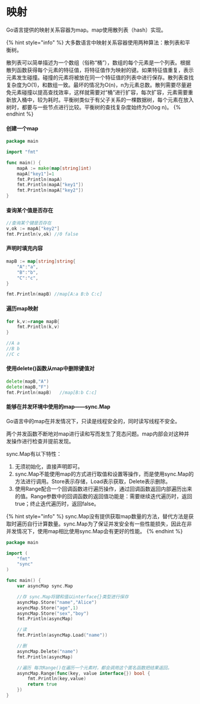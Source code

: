 # 映射

Go语言提供的映射关系容器为map。map使用散列表（hash）实现。

{% hint style="info" %}
大多数语言中映射关系容器使用两种算法：散列表和平衡树。

散列表可以简单描述为一个数组（俗称“桶”），数组的每个元素是一个列表。根据散列函数获得每个元素的特征值，将特征值作为映射的键。如果特征值重复，表示元素发生碰撞。碰撞的元素将被放在同一个特征值的列表中进行保存。散列表查找复杂度为O\(1\)，和数组一致。最坏的情况为O\(n\)，n为元素总数。散列需要尽量避免元素碰撞以提高查找效率，这样就需要对“桶”进行扩容，每次扩容，元素需要重新放入桶中，较为耗时。平衡树类似于有父子关系的一棵数据树，每个元素在放入树时，都要与一些节点进行比较。平衡树的查找复杂度始终为O\(log n\)。
{% endhint %}

#### 创建一个map

```go
package main

import "fmt"

func main() {
	mapA := make(map[string]int)
	mapA["key1"]=1
	fmt.Println(mapA)
	fmt.Println(mapA["key1"])
	fmt.Println(mapA["key2"])
}

```

#### 查询某个值是否存在

```go
//查询某个键是否存在
v,ok := mapA["key2"]
fmt.Println(v,ok) //0 false
```

#### 声明时填充内容

```go
mapB := map[string]string{
    "A":"a",
    "B":"b",
    "C":"c",
}

fmt.Println(mapB) //map[A:a B:b C:c]
```

#### 遍历map映射

```go
for k,v:=range mapB{
    fmt.Println(k,v)
}

//A a
//B b
//C c
```

#### 使用delete\(\)函数从map中删除键值对

```go
delete(mapB,"A")
delete(mapB,"F")
fmt.Println(mapB)   //map[B:b C:c]
```

#### 能够在并发环境中使用的map——sync.Map

Go语言中的map在并发情况下，只读是线程安全的，同时读写线程不安全。

两个并发函数不断地对map进行读和写而发生了竞态问题。map内部会对这种并发操作进行检查并提前发现。

sync.Map有以下特性：

1. 无须初始化，直接声明即可。
2. sync.Map不能使用map的方式进行取值和设置等操作，而是使用sync.Map的方法进行调用。Store表示存储，Load表示获取，Delete表示删除。
3. 使用Range配合一个回调函数进行遍历操作，通过回调函数返回内部遍历出来的值。Range参数中的回调函数的返回值功能是：需要继续迭代遍历时，返回true；终止迭代遍历时，返回false。

{% hint style="info" %}
sync.Map没有提供获取map数量的方法，替代方法是获取时遍历自行计算数量。sync.Map为了保证并发安全有一些性能损失，因此在非并发情况下，使用map相比使用sync.Map会有更好的性能。
{% endhint %}

```go
package main

import (
	"fmt"
	"sync"
)

func main() {
	var asyncMap sync.Map

	//存 sync.Map将键和值以interface{}类型进行保存
	asyncMap.Store("name","Alice")
	asyncMap.Store("age",1)
	asyncMap.Store("sex","boy")
	fmt.Println(asyncMap)

	//读
	fmt.Println(asyncMap.Load("name"))

	//删
	asyncMap.Delete("name")
	fmt.Println(asyncMap)

	//遍历 每次Range()在遍历一个元素时，都会调用这个匿名函数把结果返回。
	asyncMap.Range(func(key, value interface{}) bool {
		fmt.Println(key,value)
		return true
	})
}

```

